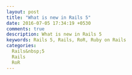```yaml
---
layout: post
title: "What is new in Rails 5"
date: 2016-07-05 17:34:19 +0530
comments: true
description: What is new in Rails 5
keywords: Rails 5, Rails, RoR, Ruby on Rails
categories:
  Rails&nbsp;5
  Rails
  RoR 
---
```

